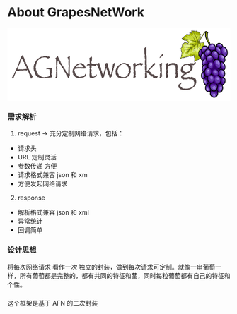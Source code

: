 
# **About GrapesNetWork**

<img width="592" height="165" div align=center  src="/GrapesNetwork.png">

### 需求解析  

1.  request -> 充分定制网络请求，包括：  
  * 请求头
  * URL 定制灵活 
  *  参数传递 方便
  * 请求格式兼容 json 和 xm
  * 方便发起网络请求

2. response    
* 解析格式兼容 json 和 xml   
* 异常统计  
* 回调简单

### 设计思想  
将每次网络请求 看作一次 独立的封装，做到每次请求可定制。就像一串葡萄一样，所有葡萄都是完整的，都有共同的特征和茎，同时每粒葡萄都有自己的特征和个性。

### 
 这个框架是基于 AFN 的二次封装
